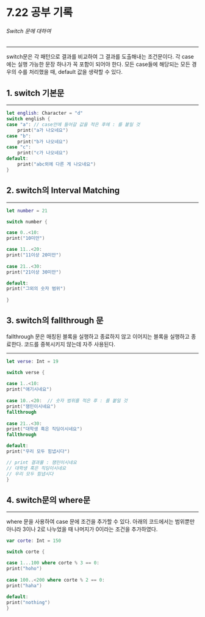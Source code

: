 7.22 공부 기록 
===

###### Switch 문에 대하여
---

switch문은 각 패턴으로 결과를 비교하여 그 결과를 도출해내는 조건문이다.
각 case에는 실행 가능한 문장 하나가 꼭 포함이 되어야 한다. 
모든 case들에 해당되는 모든 경우의 수를 처리했을 때, default 값을 생략할 수 있다. 

## 1. switch 기본문
---
```swift
let english: Character = "d"
switch english {
case "a": // case안에 들어갈 값을 적은 후에 : 를 붙일 것
    print("a가 나오네요")
case "b":
    print("b가 나오네요")
case "c":
    print("c가 나오네요")
default:
    print("abc외에 다른 게 나오네요")
}
```

## 2. switch의 Interval Matching 
---
```swift
let number = 21

switch number {

case 0..<10:
print("10미만")

case 11..<20:
print("11이상 20미만")
    
case 21..<30:
print("21이상 30미만")

default:
print("그외의 숫자 범위")
    
}
```


## 3. switch의 fallthrough 문

fallthrough 문은 매칭된 블록을 실행하고 종료하지 않고 이어지는 블록을 실행하고 종료한다.
코드를 중복시키지 않는데 자주 사용된다. 

---
```swift
let verse: Int = 19

switch verse {
    
case 1..<10:
print("애기시네요")
    
case 10..<20:  // 숫자 범위를 적은 후 : 를 붙일 것
print("잼민이시네요")
fallthrough
    
case 21..<30:
print("대학생 혹은 직딩이시네요")
fallthrough

default:
print("우리 모두 힘냅시다")

// print 결과물 : 잼민이시네요
// 대학생 혹은 직딩이시네요
// 우리 모두 힘냅시다
}
```

## 4. switch문의 where문
---
where 문을 사용하여 case 문에 조건을 추가할 수 있다.
아래의 코드에서는 범위뿐만 아니라 3이나 2로 나누었을 때 나머지가 0이라는 조건을 추가하였다. 

```swift
var corte: Int = 150

switch corte {

case 1...100 where corte % 3 == 0:
print("hoho")
    
case 100..<200 where corte % 2 == 0:
print("haha")
    
default:
print("nothing")
}
```






